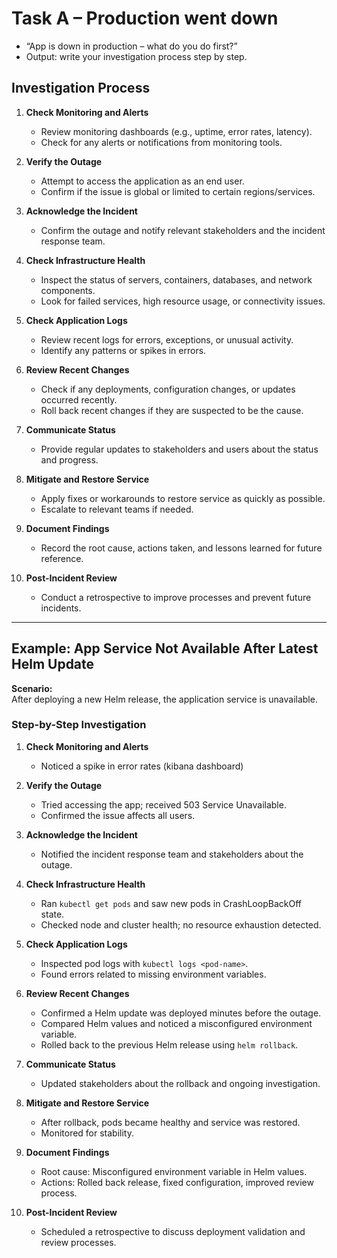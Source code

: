 # Task A – Production went down
- “App is down in production – what do you do first?”
- Output: write your investigation process step by step.

## Investigation Process

1. **Check Monitoring and Alerts**
   - Review monitoring dashboards (e.g., uptime, error rates, latency).
   - Check for any alerts or notifications from monitoring tools.

2. **Verify the Outage**
   - Attempt to access the application as an end user.
   - Confirm if the issue is global or limited to certain regions/services.

3. **Acknowledge the Incident**
   - Confirm the outage and notify relevant stakeholders and the incident response team.

4. **Check Infrastructure Health**
   - Inspect the status of servers, containers, databases, and network components.
   - Look for failed services, high resource usage, or connectivity issues.

5. **Check Application Logs**
   - Review recent logs for errors, exceptions, or unusual activity.
   - Identify any patterns or spikes in errors.

6. **Review Recent Changes**
   - Check if any deployments, configuration changes, or updates occurred recently.
   - Roll back recent changes if they are suspected to be the cause.

7. **Communicate Status**
   - Provide regular updates to stakeholders and users about the status and progress.

8. **Mitigate and Restore Service**
   - Apply fixes or workarounds to restore service as quickly as possible.
   - Escalate to relevant teams if needed.

9. **Document Findings**
   - Record the root cause, actions taken, and lessons learned for future reference.

10. **Post-Incident Review**
    - Conduct a retrospective to improve processes and prevent future incidents.

---

## Example: App Service Not Available After Latest Helm Update

**Scenario:**  
After deploying a new Helm release, the application service is unavailable.

### Step-by-Step Investigation

1. **Check Monitoring and Alerts**
   - Noticed a spike in error rates (kibana dashboard)

2. **Verify the Outage**
   - Tried accessing the app; received 503 Service Unavailable.
   - Confirmed the issue affects all users.

3. **Acknowledge the Incident**
   - Notified the incident response team and stakeholders about the outage.

4. **Check Infrastructure Health**
   - Ran `kubectl get pods` and saw new pods in CrashLoopBackOff state.
   - Checked node and cluster health; no resource exhaustion detected.

5. **Check Application Logs**
   - Inspected pod logs with `kubectl logs <pod-name>`.
   - Found errors related to missing environment variables.

6. **Review Recent Changes**
   - Confirmed a Helm update was deployed minutes before the outage.
   - Compared Helm values and noticed a misconfigured environment variable.
   - Rolled back to the previous Helm release using `helm rollback`.

7. **Communicate Status**
   - Updated stakeholders about the rollback and ongoing investigation.

8. **Mitigate and Restore Service**
   - After rollback, pods became healthy and service was restored.
   - Monitored for stability.

9. **Document Findings**
   - Root cause: Misconfigured environment variable in Helm values.
   - Actions: Rolled back release, fixed configuration, improved review process.

10. **Post-Incident Review**
    - Scheduled a retrospective to discuss deployment validation and review processes.
